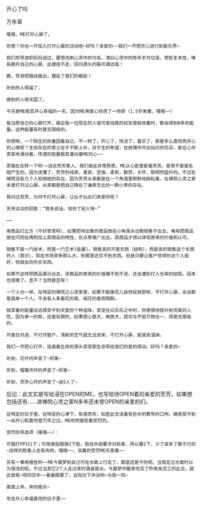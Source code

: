 开心了吗

万年草


    嘻嘻，ME打开心扉了。

    你想？你也一齐加入打开心扉的活动吧~好吗？亲爱的~~我们一齐把开心进行到极乐界~

    我们的导游奶妈妈说过，要想洗刷心灵中的污垢，清扫心灵中的陈年岁月垃圾，想恢复本性，唯有敞开自己的心扉。此捷径不走，回归源头的路可谓远哉！

    瞧，导游把路线画出，摆在了我们的眼前！

    听到的人得福了，

    做到的人得天国了。

    今天是ME极其开心幸福的一天。因为ME用爱心俘虏了一帅哥（1.5岁男童，嘻嘻~~）

    每当把自己的心扉打开，接近每一位陌生的人或可爱纯真的如天使般孩童时，都会得到N多的能量。这种能量有时是无限级的。

    你想呀，一个陌生的孩童因着自己，不一样了，开心了，快活了，喜乐了，那是多么喜悦而开心的心情呢？生命存在的意义在于不断上升，对于生的希望，在绝境中开出灿烂的花朵，爱在心中真挚地涌动着，传递的能量极其激动着ME的心~~

    思路在反转一下哟~~话说芳芳美人。我们彼此非常熟悉，ME从心底里爱着芳芳。爱真不是莫名就产生的。因为读懂了，芳芳的纯真，善良，坚强，柔和，勤劳，关怀，聪明而猛升的。不过在禅院没有几个人知晓她的存在。因为芳芳从来都是在一个角落里默默地耕耘着，在禅院心灵之家未曾打开过心扉。从来都是把自己降在了谦卑无比的一颗小草的存在。

    我问过芳芳，为何不打开心扉，让仙子仙女们来爱你呢？

    芳芳淡淡的回答：“我多说话，怕伤了别人呀~”

    ……

    用商品打比方（不好意思哟），如果把待出售的商品放在小角落永远都销售不出去，唯有把商品放在闪亮处再附加上其商品的特性，优点等推广出去，其商品才得以体现原来的价值和认可。

    销售不是一门技术，而是一门艺术(能量)。销售卖的不是东西（结构），而是卖的销售这个东西的人（意识），现在市场竞争那么大，到哪里还买不到东西，但是只要让客户觉得你这个人挺好，他就会向你买东西。

    如果不这样把商品展示出去，该商品的原来的价值赚不到不说，还会遭到打入仓库的结局。回本也很难了。苦不？当然是苦呀！

    一个人也一样，在特定的禅院之心灵家里，如果不能像花儿自然绽放那样，不打开心扉，永远都是孤单一个人。不会有人来看花的美、闻花的香而陶醉。

    独享着的能量远远感受不到天堂的个种滋味，享受在众乐乐之中时，你便很快提升到完美的人性。因为单一的取，还是有限的，如果把心放大，再放大，就可与宇宙万物合一，得是无限级的。

    开窗日月进，不打开窗户，清新的空气就无法进来，不打开心扉，爱就会溜掉。

    我们一齐把心打开，连接着生命的源头享受那生命带给我们的爱的感动。好吗？亲爱的~

    听到，花开的声音了~好美~

    听到，榴蓬炸开的声音了~好香~

    听到，芳芳心开的声音了~迷S人了~

后记：此文实是写给浸在OPEN的ME，也写给待OPEN着的亲爱的芳芳，如果想包括还有……进禅院心灵之家N多年还未曾OPEN的亲爱的们。

    在特定的日子里，在特定的心律下，有感而写，如若此文读着有些许的教导的口吻，确感受不到一丝开心和喜悦是万年之过。ME欣然接受着受罚的。

    受罚向导选项（嘻嘻~~）：

    可狠打PP只1下；可用食指狠弹2下脸，脸在外部要求对称美，所以要2下，少了或多了都不行的~这样的脸看上去有肉肉，嘻嘻~~，双赢的受罚ME乐意着~~

    另有一事再报告哟~~ME今晨梦到自己可在水面上行走了。脚底还是干的呢。当我走过水面时以为很浅的呢。不过当其它2个人走过来时满身是水。今晨梦中醒来写完了昨夜未完工的此文。就此放笔~唠叨完毕~~看着眼累了，去阳光下沐浴哟~与我一同~

    直面上帝，奔向极乐~

    写在开心幸福喜悦的日子里~~



